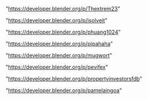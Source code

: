 "https://developer.blender.org/p/Thextrem23"

"https://developer.blender.org/p/isolveit"

"https://developer.blender.org/p/phuang1024"

"https://developer.blender.org/p/pipahaha"

"https://developer.blender.org/p/mugwort"

"https://developer.blender.org/p/pevifex"

"https://developer.blender.org/p/propertyinvestorsfdb"

"https://developer.blender.org/p/pamelaingoa"

